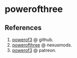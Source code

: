 # powerofthree

## References

1. [powerof3](https://github.com/powerof3) @ github.
2. [powerofthree](https://next.nexusmods.com/profile/powerofthree/mods) @ nexusmods.
3. [powerof3](https://www.patreon.com/powerof3) @ patreon.
